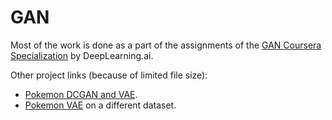 # GAN
Most of the work is done as a part of the assignments of the [GAN Coursera Specialization](https://www.coursera.org/specializations/generative-adversarial-networks-gans) by DeepLearning.ai.

Other project links (because of limited file size):
- [Pokemon DCGAN and VAE](https://www.kaggle.com/yuewangpl/poke-dcgan).
- [Pokemon VAE](https://www.kaggle.com/yuewangpl/poke-vae) on a different dataset.
